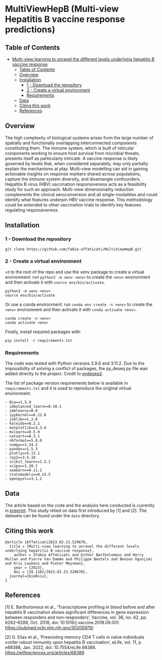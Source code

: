 # MultiViewHepB (Multi-view Hepatitis B vaccine response predictions)

## Table of Contents
- [Multi-view learning to unravel the different levels underlying hepatitis B vaccine response](#pydeseq2)
  - [Table of Contents](#table-of-contents)
  - [Overview](#overview)
  - [Installation](#installation)
    - [1 - Download the repository](#1---download-the-repository)
    - [2 - Create a virtual environment](#2---create-a-virtual-environment)
    - [Requirements](#requirements)
  - [Data](#data)
  - [Citing this work](#citing-this-work)
  - [References](#references)


## Overview

The high complexity of biological systems arises from the large number of spatially and functionally overlapping interconnected components constituting them. The immune system, which is built of reticular components working to ensure host survival from microbial threats, presents itself as particularly intricate. A vaccine response is likely governed by levels that, when considered separately, may only partially explain the mechanisms at play. Multi-view modelling can aid in gaining actionable insights on response markers shared across populations, capture the immune system diversity, and disentangle confounders. Hepatitis B virus (HBV) vaccination responsiveness acts as a feasibility study for such an approach. Multi-view dimensionality reduction complements the clinical seroconversion and all single-modalities and could identify what features underpin HBV vaccine response. This methodology could be extended to other vaccination trials to identify key features regulating responsiveness.


## Installation


### 1 - Download the repository

`git clone https://github.com/fabio-affaticati/MultiViewHepB.git`


### 2 - Create a virtual environment

`cd` to the root of the repo and use the venv package to create a virtual environment:
run `python3 -m venv <env>` to create the `<env>` environment and then activate it with `source env/bin/activate`.

```
python3 -m venv <env>
source env/bin/activate
```

Or use a conda environment:
run `conda env create -n <env>` to create the `<env>` environment and then activate it with `conda activate <env>`.

```
conda create -n <env>
conda activate <env>
```

Finally, install required packages with:

```
pip install -r requirements.txt
```


### Requirements

The code was tested with Python versions 3.9.6 and 3.11.2.
Due to the impossibility of solving a conflict of packages, the py_deseq.py file was added directly to the project.
Credit to [pydeseq2](https://github.com/owkin/PyDESeq2).

The list of package version requirements below is available in `requirements.txt` and it is used to reproduce the original virtual environment.

```
- Bio==1.5.9
- imbalanced_learn==0.10.1
- imblearn==0.0
- ipykernel==6.22.0
- joblib==1.2.0
- kaleido==0.2.1
- matplotlib==3.3.4
- mvlearn==0.5.0
- natsort==8.3.1
- nbformat==5.8.0
- numpy==1.24.2
- pandas==1.5.3
- plotly==5.13.1
- rpy2==3.5.10
- scikit_learn==1.2.2
- scipy==1.10.1
- seaborn==0.11.2
- statsmodels==0.13.5
- openpyxl==3.1.2
```


## Data

The article based on the code and the analysis here conducted is currently in [preprint](https://www.biorxiv.org/content/10.1101/2023.02.23.529670v1). 
This study relied on data first introduced by [1] and [2]. The datasets can be found under the `data` directory.


## Citing this work

```
@article {Affaticati2023.02.23.529670,
  title = {Multi-view learning to unravel the different levels underlying hepatitis B vaccine response},
	author = {Fabio Affaticati and Esther Bartholomeus and Kerry Mullan and Pierre Van Damme and Philippe Beutels and Benson Ogunjimi and Kris Laukens and Pieter Meysman},
	year = {2023},
	doi = {10.1101/2023.02.23.529670},
  journal={bioRxiv},
}
```

## References

[1]	E. Bartholomeus et al., ‘Transcriptome profiling in blood before and after hepatitis B vaccination shows significant differences in gene 		expression between responders and non-responders’, Vaccine, vol. 36, no. 42, pp. 6282–6289, Oct. 2018, doi: 10.1016/j.vaccine.2018.09.001.
	<https://pubmed.ncbi.nlm.nih.gov/30205979/>

[2]	G. Elias et al., ‘Preexisting memory CD4 T cells in naïve individuals confer robust immunity upon hepatitis B vaccination’, eLife, vol. 11, p. 		e68388, Jan. 2022, doi: 10.7554/eLife.68388.
	<https://elifesciences.org/articles/68388>
	
